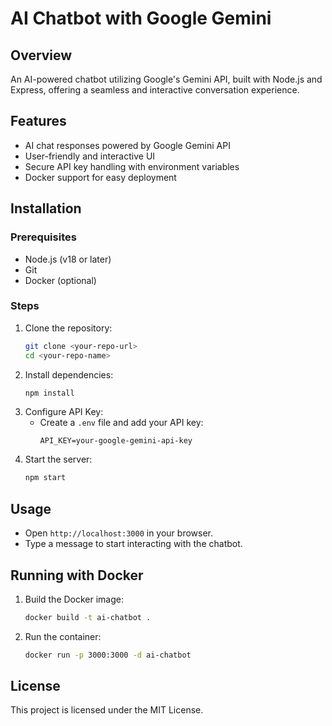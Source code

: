 # AI Chatbot with Google Gemini

## Overview
An AI-powered chatbot utilizing Google's Gemini API, built with Node.js and Express, offering a seamless and interactive conversation experience.

## Features
- AI chat responses powered by Google Gemini API
- User-friendly and interactive UI
- Secure API key handling with environment variables
- Docker support for easy deployment

## Installation
### Prerequisites
- Node.js (v18 or later)
- Git
- Docker (optional)

### Steps
1. Clone the repository:
   ```sh
   git clone <your-repo-url>
   cd <your-repo-name>
   ```
2. Install dependencies:
   ```sh
   npm install
   ```
3. Configure API Key:
   - Create a `.env` file and add your API key:
     ```env
     API_KEY=your-google-gemini-api-key
     ```
4. Start the server:
   ```sh
   npm start
   ```

## Usage
- Open `http://localhost:3000` in your browser.
- Type a message to start interacting with the chatbot.

## Running with Docker
1. Build the Docker image:
   ```sh
   docker build -t ai-chatbot .
   ```
2. Run the container:
   ```sh
   docker run -p 3000:3000 -d ai-chatbot
   ```

## License
This project is licensed under the MIT License.

